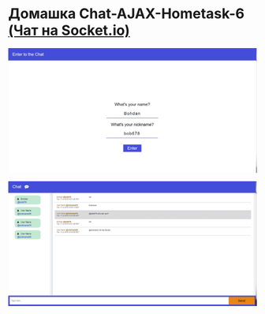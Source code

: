 # Домашка Chat-AJAX-Hometask-6 [(Чат на Socket.io)](https://github.com/bohdan-koldun/Chat-Soket.io-Hometask-6)

![alt text](https://github.com/bohdan-koldun/Chat-AJAX-Hometask-6/blob/master/screenshots/1.jpg "Enter to the chat")


![alt text](https://github.com/bohdan-koldun/Chat-AJAX-Hometask-6/blob/master/screenshots/2.jpg "The chat")

